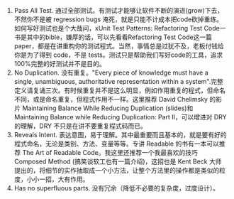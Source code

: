 1. Pass All Test. 通过全部测试。有测试才能够让软件不断的演进(grow)下去，不然你不是被 regression bugs 淹死，就是只能不计成本把code砍掉重练。如何写好测试也是个大哉问，xUnit Test Patterns: Refactoring Test Code一书是其中的bible，嫌厚的话，可以先看看Refactoring Test Code这一篇paper，都是在讲重构你的测试程式。当然，事情总是过犹不及，老板付钱给你是为了得到 code，不是 tests。测试只是帮助我们写好code的工具，追求100%完整的好测试并不是目的。
2. No Duplication. 没有重复。"Every piece of knowledge must have a single, unambiguous, authoritative representation within a system".完整定义请复诵三次。有时候重复并不是这么明显，例如作用重复的程式，但命名不同，或是命名重复，但程式作用不一样。这里推荐 David Chelimsky 的影片 Maintaining Balance While Reducing Duplication (slides)和 Maintaining Balance while Reducing Duplication: Part II，可以增进对 DRY 的理解，DRY 不只是在讲不要重复程式码而已。
3. Reveals Intent. 表达意图，易于理解。其中最重要而且基本的，就是要有好的程式命名，无论是类别、方法、变量等等。专讲 Readable 的书有一本可以推荐 The Art of Readable Code。我这里还推荐一个我最喜欢的技巧 Composed Method (搞笑谈软工也有一篇介绍)，这招也是 Kent Beck 大师提出的，将细节的实作抽取成一个小方法，让整个方法里的操作都是类似的粒度，小小一招，大有作用。
4. Has no superfluous parts. 没有冗余（降低不必要的复杂度，过度设计）。
